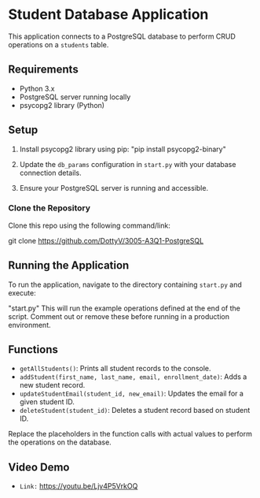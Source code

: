 # Student Database Application

This application connects to a PostgreSQL database to perform CRUD operations on a `students` table.

## Requirements

- Python 3.x
- PostgreSQL server running locally
- psycopg2 library (Python)

## Setup

1. Install psycopg2 library using pip:
"pip install psycopg2-binary"

2. Update the `db_params` configuration in `start.py` with your database connection details.

3. Ensure your PostgreSQL server is running and accessible.

### Clone the Repository

Clone this repo using the following command/link:

git clone https://github.com/DottyV/3005-A3Q1-PostgreSQL


## Running the Application

To run the application, navigate to the directory containing `start.py` and execute:

"start.py"
This will run the example operations defined at the end of the script. Comment out or remove these before running in a production environment.

## Functions

- `getAllStudents()`: Prints all student records to the console.
- `addStudent(first_name, last_name, email, enrollment_date)`: Adds a new student record.
- `updateStudentEmail(student_id, new_email)`: Updates the email for a given student ID.
- `deleteStudent(student_id)`: Deletes a student record based on student ID.

Replace the placeholders in the function calls with actual values to perform the operations on the database.

## Video Demo

- `Link:` https://youtu.be/Ljv4P5VrkOQ